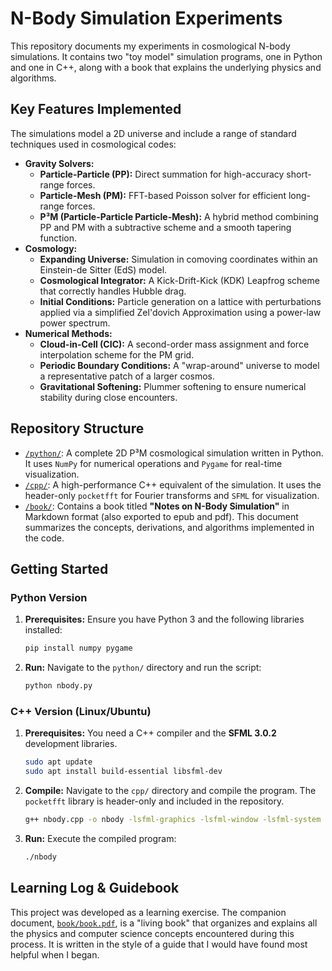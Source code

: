 # N-Body Simulation Experiments

This repository documents my experiments in cosmological N-body simulations. It contains two "toy model" simulation programs, one in Python and one in C++, along with a book that explains the underlying physics and algorithms.



## Key Features Implemented

The simulations model a 2D universe and include a range of standard techniques used in cosmological codes:

* **Gravity Solvers:**
    * **Particle-Particle (PP):** Direct summation for high-accuracy short-range forces.
    * **Particle-Mesh (PM):** FFT-based Poisson solver for efficient long-range forces.
    * **P³M (Particle-Particle Particle-Mesh):** A hybrid method combining PP and PM with a subtractive scheme and a smooth tapering function.
* **Cosmology:**
    * **Expanding Universe:** Simulation in comoving coordinates within an Einstein-de Sitter (EdS) model.
    * **Cosmological Integrator:** A Kick-Drift-Kick (KDK) Leapfrog scheme that correctly handles Hubble drag.
    * **Initial Conditions:** Particle generation on a lattice with perturbations applied via a simplified Zel'dovich Approximation using a power-law power spectrum.
* **Numerical Methods:**
    * **Cloud-in-Cell (CIC):** A second-order mass assignment and force interpolation scheme for the PM grid.
    * **Periodic Boundary Conditions:** A "wrap-around" universe to model a representative patch of a larger cosmos.
    * **Gravitational Softening:** Plummer softening to ensure numerical stability during close encounters.

## Repository Structure

* [`/python/`](python/): A complete 2D P³M cosmological simulation written in Python. It uses `NumPy` for numerical operations and `Pygame` for real-time visualization.
* [`/cpp/`](cpp/): A high-performance C++ equivalent of the simulation. It uses the header-only `pocketfft` for Fourier transforms and `SFML` for visualization.
* [`/book/`](book/): Contains a book titled **"Notes on N-Body Simulation"** in Markdown format (also exported to epub and pdf). This document summarizes the concepts, derivations, and algorithms implemented in the code.

## Getting Started

### Python Version

1.  **Prerequisites:** Ensure you have Python 3 and the following libraries installed:
    ```bash
    pip install numpy pygame
    ```
2.  **Run:** Navigate to the `python/` directory and run the script:
    ```bash
    python nbody.py
    ```

### C++ Version (Linux/Ubuntu)

1.  **Prerequisites:** You need a C++ compiler and the **SFML 3.0.2** development libraries.
    ```bash
    sudo apt update
    sudo apt install build-essential libsfml-dev
    ```
2.  **Compile:** Navigate to the `cpp/` directory and compile the program. The `pocketfft` library is header-only and included in the repository.
    ```bash
    g++ nbody.cpp -o nbody -lsfml-graphics -lsfml-window -lsfml-system
    ```
3.  **Run:** Execute the compiled program:
    ```bash
    ./nbody
    ```

## Learning Log & Guidebook

This project was developed as a learning exercise. The companion document, [`book/book.pdf`](book/book.pdf), is a "living book" that organizes and explains all the physics and computer science concepts encountered during this process. It is written in the style of a guide that I would have found most helpful when I began.
